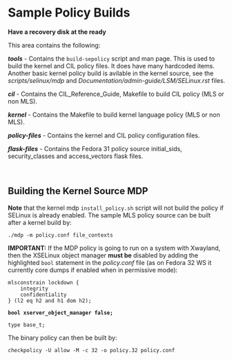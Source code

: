 # Sample Policy Builds

**Have a recovery disk at the ready**

This area contains the following:

***tools*** - Contains the `build-sepolicy` script and man page. This is used
to build the kernel and CIL policy files. It does have many hardcoded items.
Another basic kernel policy build is avilable in the kernel source, see the
*scripts/selinux/mdp* and *Documentation/admin-guide/LSM/SELinux.rst* files.

***cil*** - Contains the CIL_Reference_Guide, Makefile to build CIL policy
(MLS or non MLS).

***kernel*** - Contains the Makefile to build kernel language policy
(MLS or non MLS).

***policy-files*** - Contains the kernel and CIL policy configuration files.

***flask-files*** - Contains the Fedora 31 policy source initial_sids,
security_classes and access_vectors flask files.

<br>

## Building the Kernel Source MDP

**Note** that the kernel mdp `install_policy.sh` script will not build
the policy if SELinux is already enabled. The sample MLS policy source
can be built after a kernel build by:

	./mdp -m policy.conf file_contexts

**IMPORTANT:** If the MDP policy is going to run on a system with
Xwayland, then the XSELinux object manager **must be** disabled
by adding the highlighted `bool` statement in the *policy.conf*
file (as on Fedora 32 WS it currently core dumps if enabled
when in permissive mode):

```
mlsconstrain lockdown {
	integrity
	confidentiality
} (l2 eq h2 and h1 dom h2);
```
**`bool xserver_object_manager false;`**
```
type base_t;
```

The binary policy can then be built by:

	checkpolicy -U allow -M -c 32 -o policy.32 policy.conf
